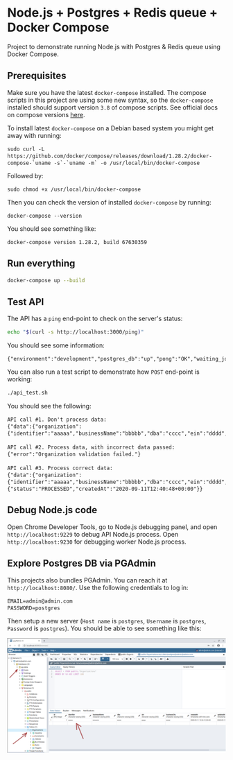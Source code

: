 # Node.js + Postgres + Redis queue + Docker Compose

Project to demonstrate running Node.js with Postgres & Redis queue using Docker Compose.

## Prerequisites

Make sure you have the latest `docker-compose` installed. The compose scripts in this project are using some new syntax, so the `docker-compose` installed should support version `3.8` of compose scripts. See official docs on compose versions [here](https://docs.docker.com/compose/compose-file/compose-versioning/).

To install latest `docker-compose` on a Debian based system you might get away with running:

```
sudo curl -L https://github.com/docker/compose/releases/download/1.28.2/docker-compose-`uname -s`-`uname -m` -o /usr/local/bin/docker-compose
```

Followed by:

```
sudo chmod +x /usr/local/bin/docker-compose
```

Then you can check the version of installed `docker-compose` by running:

```
docker-compose --version
```

You should see something like:

```
docker-compose version 1.28.2, build 67630359
```

## Run everything

```sh
docker-compose up --build
```

## Test API

The API has a `ping` end-point to check on the server's status:

```sh
echo "$(curl -s http://localhost:3000/ping)"
```

You should see some information:

```
{"environment":"development","postgres_db":"up","pong":"OK","waiting_jobs":0,"active_jobs":0,"completed_jobs":2,"failed_jobs":0,"delayed_jobs":0}
```

You can also run a test script to demonstrate how `POST` end-point is working:

```sh
./api_test.sh
```

You should see the following:

```
API call #1. Don't process data:
{"data":{"organization":{"identifier":"aaaaa","businessName":"bbbbb","dba":"cccc","ein":"dddd","businessCity":"eeee"}}}

API call #2. Process data, with incorrect data passed:
{"error":"Organization validation failed."}

API call #3. Process correct data:
{"data":{"organization":{"identifier":"aaaaa","businessName":"bbbbb","dba":"cccc","ein":"dddd","businessCity":"eeee"}},"result":{"status":"PROCESSED","createdAt":"2020-09-11T12:40:48+00:00"}}
```

## Debug Node.js code

Open Chrome Developer Tools, go to Node.js debugging panel, and open `http://localhost:9229` to debug API Node.js process. Open `http://localhost:9230` for debugging worker Node.js process.

## Explore Postgres DB via PGAdmin

This projects also bundles PGAdmin. You can reach it at `http://localhost:8080/`. Use the following credentials to log in:

```
EMAIL=admin@admin.com
PASSWORD=postgres
```

Then setup a new server (`Host name` is `postgres`, `Username` is `postgres`, `Password` is `postgres`). You should be able to see something like this:

![PGAdmin demo](./pgadmin_demo.png)

